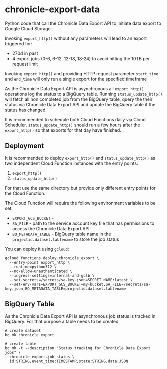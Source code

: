 # chronicle-export-data

Python code that call the Chronicle Data Export API to initiate data export to Google Cloud Storage.

Invoking `export_http()` without any parameters will lead to an export triggered for:
 - 270d in past
 - 4 export jobs (0-6, 6-12, 12-18, 18-24) to avoid hitting the 10TB per request limit

Invoking `export_http()` and providing HTTP request parameter `start_time` and `end_time` will only run a single export for the specified timeframe

As the Chronicle Data Export API is asynchronous all `export_http()` operations log the status to a BigQuery table.
Running `status_update_http()` will fetch all non completed job from the BigQuery table, query the their status via Chronicle Data Export API and update the BigQuery table if the status has changed.

It is recommended to schedule both Cloud Functions daily via Cloud Scheduler. `status_update_http()` should run a few hours after the `export_http()` so that exports for that day have finished.

## Deployment
It is recommended to deploy `export_http()` and `status_update_http()` as two independent Cloud Function instances with the entry points:
1. `export_http()`
2. `status_update_http()`

For that use the same directory but provide only different entry points for the Cloud Function.

The Cloud Function will require the following environment variables to be set:
- `EXPORT_GCS_BUCKET` -
- `SA_FILE` - path to the service account key file that has permissions to access the Chronicle Data Export API
- `BQ_METADATA_TABLE` - BigQuery table name in the `projectid.dataset.tablename` to store the job status

You can deploy it using `gcloud`:

```
gcloud functions deploy chronicle_export \
  --entry-point export_http \
  --runtime=python312 \
  --no-allow-unauthenticated \
  --ingress-settings=internal-and-gclb \
  --set-secrets=/secrets/sa-key.json=SECRET_NAME:latest \
  --set-env-vars=EXPORT_GCS_BUCKET=my-bucket,SA_FILE=/secrets/sa-key.json,BQ_METADATA_TABLE=projectid.dataset.tablename
```

## BigQuery Table
As the Chronicle Data Export API is asynchronous job status is tracked in BigQuery. For that purpose a table needs to be created
```
# create dataset
bq mk chronicle_export

# create table
bq mk -t --description "Status tracking for Chronicle Data Export jobs" \
  chronicle_export.job_status \
  id:STRING,event_time:TIMESTAMP,state:STRING,data:JSON
```
